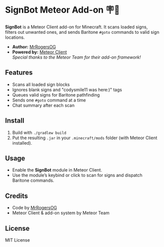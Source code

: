 # SignBot Meteor Add-on 🪧🤖

**SignBot** is a Meteor Client add-on for Minecraft. It scans loaded signs, filters out unwanted ones, and sends Baritone `#goto` commands to valid sign locations.

- **Author:** [MrRogersOG](https://github.com/MrRogersOG)
- **Powered by:** [Meteor Client](https://meteorclient.com/)  
  _Special thanks to the Meteor Team for their add-on framework!_

## Features

- Scans all loaded sign blocks
- Ignores blank signs and "codysmile11 was here:)" tags
- Queues valid signs for Baritone pathfinding
- Sends one `#goto` command at a time
- Chat summary after each scan

## Install

1. Build with `./gradlew build`
2. Put the resulting `.jar` in your `.minecraft/mods` folder (with Meteor Client installed).

## Usage

- Enable the **SignBot** module in Meteor Client.
- Use the module’s keybind or click to scan for signs and dispatch Baritone commands.

## Credits

- Code by [MrRogersOG](https://github.com/MrRogersOG)
- Meteor Client & add-on system by Meteor Team

## License

MIT License